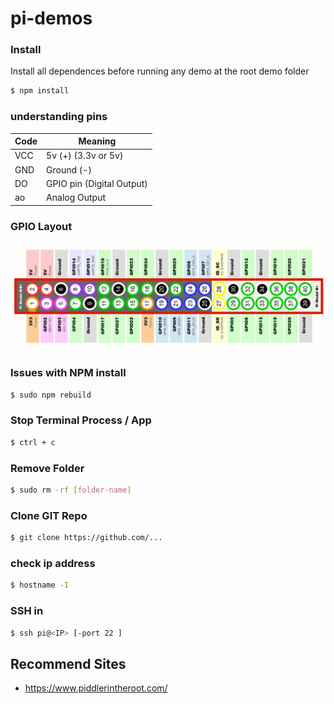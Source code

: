 # pi-demos


### Install

Install all dependences before running any demo at the root demo folder

```sh
$ npm install
```

### understanding pins
| Code | Meaning |
| ------ | ------ |
| VCC | 5v (+) (3.3v or 5v) | 
| GND | Ground (-) |
| DO | GPIO pin (Digital Output) |
| ao | Analog Output |


### GPIO Layout

![alt text](https://github.com/gforti/pi-demos/blob/master/Pi-GPIO-Layout.png "GPIO Layout")


### Issues with NPM install
```sh
$ sudo npm rebuild
```

### Stop Terminal Process / App
```sh
$ ctrl + c
```

### Remove Folder
```sh
$ sudo rm -rf [folder-name]
```

### Clone GIT Repo
```sh
$ git clone https://github.com/...
```

### check ip address
```sh
$ hostname -I
```

### SSH in
```sh
$ ssh pi@<IP> [-port 22 ]
```

## Recommend Sites
- https://www.piddlerintheroot.com/
